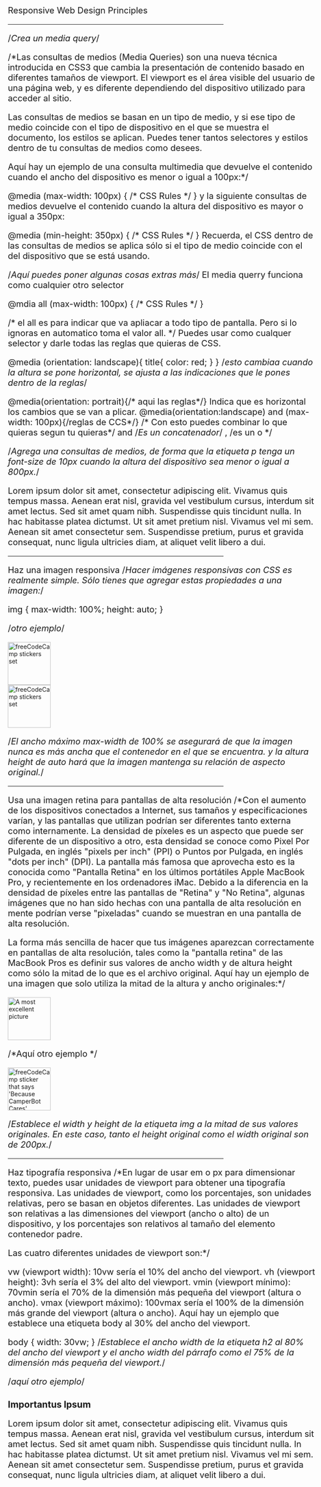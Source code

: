 Responsive Web Design Principles

-----------------------

/*Crea un media query*/

/*Las consultas de medios (Media Queries) son una nueva técnica introducida en CSS3 que cambia la presentación de contenido basado en diferentes tamaños de viewport. El viewport es el área visible del usuario de una página web, y es diferente dependiendo del dispositivo utilizado para acceder al sitio.

Las consultas de medios se basan en un tipo de medio, y si ese tipo de medio coincide con el tipo de dispositivo en el que se muestra el documento, los estilos se aplican. Puedes tener tantos selectores y estilos dentro de tu consultas de medios como desees.

Aquí hay un ejemplo de una consulta multimedia que devuelve el contenido cuando el ancho del dispositivo es menor o igual a 100px:*/

@media (max-width: 100px) { /* CSS Rules */ }
y la siguiente consultas de medios devuelve el contenido cuando la altura del dispositivo es mayor o igual a 350px:

@media (min-height: 350px) { /* CSS Rules */ }
Recuerda, el CSS dentro de las consultas de medios se aplica sólo si el tipo de medio coincide con el del dispositivo que se está usando.


/*Aquí puedes poner algunas cosas extras más*/
El media querry funciona como cualquier otro selector

@mdia all (max-width: 100px) { /* CSS Rules */ } 


/* el all es para indicar que va apliacar a todo tipo de pantalla. Pero si lo ignoras en automatico toma el valor all. */ Puedes usar como cualquer selector y darle todas las reglas que quieras de CSS.

@media (orientation: landscape){
    title{
        color: red;
    }
} /*esto cambiaa cuando la altura se pone horizontal, se ajusta a las indicaciones que le pones dentro de la reglas*/


 @media(orientation: portrait){/* aqui las reglas*/} Indica que es horizontal los cambios que se van a plicar.
@media(orientation:landscape) and (max-width: 100px){/reglas de CCS*/} /* Con esto puedes combinar lo que quieras segun tu quieras*/ 
and /*Es un concatenador*/
, /es un o */ 




/*Agrega una consultas de medios, de forma que la etiqueta p tenga un font-size de 10px cuando la altura del dispositivo sea menor o igual a 800px.*/



<style>
  p {
    font-size: 20px;
  }

  /* Cambia solo el código debajo de esta línea */
     
  }

@media (max-height: 800px){ 
    p {
    font-size: 10px;
      }
  }

  /* Cambia solo el código encima de esta línea */
</style>

<p>Lorem ipsum dolor sit amet, consectetur adipiscing elit. Vivamus quis tempus massa. Aenean erat nisl, gravida vel vestibulum cursus, interdum sit amet lectus. Sed sit amet quam nibh. Suspendisse quis tincidunt nulla. In hac habitasse platea dictumst. Ut sit amet pretium nisl. Vivamus vel mi sem. Aenean sit amet consectetur sem. Suspendisse pretium, purus et gravida consequat, nunc ligula ultricies diam, at aliquet velit libero a dui.</p>


------------------
Haz una imagen responsiva
/*Hacer imágenes responsivas con CSS es realmente simple. Sólo tienes que agregar estas propiedades a una imagen:*/

img {
  max-width: 100%;
  height: auto;
}

 /*otro ejemplo*/
 <style>
.responsive-img {
max-width: 100%; /* aquí el asunto*/
  display: block; /* aquí*/
  height: auto; /* aquí*/

}

img {
  width: 600px;
}
</style>

<img class="responsive-img" src="https://s3.amazonaws.com/freecodecamp/FCCStickerPack.jpg" alt="freeCodeCamp stickers set">
<img src="https://s3.amazonaws.com/freecodecamp/FCCStickerPack.jpg" alt="freeCodeCamp stickers set">


/*El ancho máximo max-width de 100% se asegurará de que la imagen nunca es más ancha que el contenedor en el que se encuentra. y la altura height de auto hará que la imagen mantenga su relación de aspecto original.*/


--------------------

Usa una imagen retina para pantallas de alta resolución
/*Con el aumento de los dispositivos conectados a Internet, sus tamaños y especificaciones varían, y las pantallas que utilizan podrían ser diferentes tanto externa como internamente. La densidad de píxeles es un aspecto que puede ser diferente de un dispositivo a otro, esta densidad se conoce como Pixel Por Pulgada, en inglés "pixels per inch" (PPI) o Puntos por Pulgada, en inglés "dots per inch" (DPI). La pantalla más famosa que aprovecha esto es la conocida como "Pantalla Retina" en los últimos portátiles Apple MacBook Pro, y recientemente en los ordenadores iMac. Debido a la diferencia en la densidad de píxeles entre las pantallas de "Retina" y "No Retina", algunas imágenes que no han sido hechas con una pantalla de alta resolución en mente podrían verse "pixeladas" cuando se muestran en una pantalla de alta resolución.

La forma más sencilla de hacer que tus imágenes aparezcan correctamente en pantallas de alta resolución, tales como la "pantalla retina" de las MacBook Pros es definir sus valores de ancho width y de altura height como sólo la mitad de lo que es el archivo original. Aquí hay un ejemplo de una imagen que solo utiliza la mitad de la altura y ancho originales:*/

<style>
  img { height: 250px; width: 250px; }
</style>

<img src="coolPic500x500" alt="A most excellent picture">


/*Aquí otro ejemplo */

<style>
img{
  height:100px;
  width:100px;
}
</style>

<img src="https://s3.amazonaws.com/freecodecamp/FCCStickers-CamperBot200x200.jpg" alt="freeCodeCamp sticker that says 'Because CamperBot Cares'">


/*Establece el width y height de la etiqueta img a la mitad de sus valores originales. En este caso, tanto el height original como el width original son de 200px.*/

----------------------------
 
Haz tipografía responsiva
/*En lugar de usar em o px para dimensionar texto, puedes usar unidades de viewport para obtener una tipografía responsiva. Las unidades de viewport, como los porcentajes, son unidades relativas, pero se basan en objetos diferentes. Las unidades de viewport son relativas a las dimensiones del viewport (ancho o alto) de un dispositivo, y los porcentajes son relativos al tamaño del elemento contenedor padre.

Las cuatro diferentes unidades de viewport son:*/

vw (viewport width): 10vw sería el 10% del ancho del viewport.
vh (viewport height): 3vh sería el 3% del alto del viewport.
vmin (viewport mínimo): 70vmin sería el 70% de la dimensión más pequeña del viewport (altura o ancho).
vmax (viewport máximo): 100vmax sería el 100% de la dimensión más grande del viewport (altura o ancho).
Aquí hay un ejemplo que establece una etiqueta body al 30% del ancho del viewport.

body { width: 30vw; }
/*Establece el ancho width de la etiqueta h2 al 80% del ancho del viewport y el ancho width del párrafo como el 75% de la dimensión más pequeña del viewport.*/

/*aquí otro ejemplo*/
<style>
h2{
  width:80 vw;
}
p{
  width:75vmin;
}
</style>

<h2>Importantus Ipsum</h2>
<p>Lorem ipsum dolor sit amet, consectetur adipiscing elit. Vivamus quis tempus massa. Aenean erat nisl, gravida vel vestibulum cursus, interdum sit amet lectus. Sed sit amet quam nibh. Suspendisse quis tincidunt nulla. In hac habitasse platea dictumst. Ut sit amet pretium nisl. Vivamus vel mi sem. Aenean sit amet consectetur sem. Suspendisse pretium, purus et gravida consequat, nunc ligula ultricies diam, at aliquet velit libero a dui.</p>

